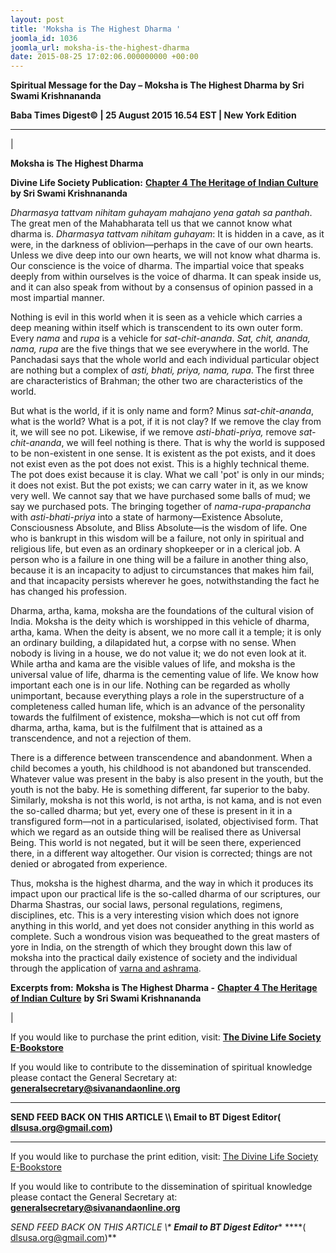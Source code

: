 ```yaml
---
layout: post
title: 'Moksha is The Highest Dharma '
joomla_id: 1036
joomla_url: moksha-is-the-highest-dharma
date: 2015-08-25 17:02:06.000000000 +00:00
---
```

  

















































**Spiritual Message for the Day – Moksha is The Highest Dharma by Sri Swami Krishnananda**

 **Baba Times Digest© | 25 August 2015 16.54 EST | New York Edition**

* * *

| 

**Moksha is The Highest Dharma**

**Divine Life Society Publication:** [**Chapter 4 The Heritage of Indian Culture**](http://www.swami-krishnananda.org/heritage/heritage_4.html) **by Sri Swami Krishnananda**

_Dharmasya tattvam nihitam guhayam mahajano yena gatah sa panthah_. The great men of the Mahabharata tell us that we cannot know what dharma is. _Dharmasya tattvam nihitam guhayam_: It is hidden in a cave, as it were, in the darkness of oblivion—perhaps in the cave of our own hearts. Unless we dive deep into our own hearts, we will not know what dharma is. Our conscience is the voice of dharma. The impartial voice that speaks deeply from within ourselves is the voice of dharma. It can speak inside us, and it can also speak from without by a consensus of opinion passed in a most impartial manner.

Nothing is evil in this world when it is seen as a vehicle which carries a deep meaning within itself which is transcendent to its own outer form. Every _nama_ and _rupa_ is a vehicle for _sat-chit-ananda_. _Sat, chit, ananda, nama, rupa_ are the five things that we see everywhere in the world. The Panchadasi says that the whole world and each individual particular object are nothing but a complex of _asti, bhati, priya, nama, rupa_. The first three are characteristics of Brahman; the other two are characteristics of the world.

But what is the world, if it is only name and form? Minus _sat-chit-ananda_, what is the world? What is a pot, if it is not clay? If we remove the clay from it, we will see no pot. Likewise, if we remove _asti-bhati-priya,_ remove _sat-chit-ananda_, we will feel nothing is there. That is why the world is supposed to be non-existent in one sense. It is existent as the pot exists, and it does not exist even as the pot does not exist. This is a highly technical theme. The pot does exist because it is clay. What we call 'pot' is only in our minds; it does not exist. But the pot exists; we can carry water in it, as we know very well. We cannot say that we have purchased some balls of mud; we say we purchased pots. The bringing together of _nama_-_rupa-prapancha_ with _asti-bhati-priya_ into a state of harmony—Existence Absolute, Consciousness Absolute, and Bliss Absolute—is the wisdom of life. One who is bankrupt in this wisdom will be a failure, not only in spiritual and religious life, but even as an ordinary shopkeeper or in a clerical job. A person who is a failure in one thing will be a failure in another thing also, because it is an incapacity to adjust to circumstances that makes him fail, and that incapacity persists wherever he goes, notwithstanding the fact he has changed his profession.

Dharma, artha, kama, moksha are the foundations of the cultural vision of India. Moksha is the deity which is worshipped in this vehicle of dharma, artha, kama. When the deity is absent, we no more call it a temple; it is only an ordinary building, a dilapidated hut, a corpse with no sense. When nobody is living in a house, we do not value it; we do not even look at it. While artha and kama are the visible values of life, and moksha is the universal value of life, dharma is the cementing value of life. We know how important each one is in our life. Nothing can be regarded as wholly unimportant, because everything plays a role in the superstructure of a completeness called human life, which is an advance of the personality towards the fulfilment of existence, moksha—which is not cut off from dharma, artha, kama, but is the fulfilment that is attained as a transcendence, and not a rejection of them.

There is a difference between transcendence and abandonment. When a child becomes a youth, his childhood is not abandoned but transcended. Whatever value was present in the baby is also present in the youth, but the youth is not the baby. He is something different, far superior to the baby. Similarly, moksha is not this world, is not artha, is not kama, and is not even the so-called dharma; but yet, every one of these is present in it in a transfigured form—not in a particularised, isolated, objectivised form. That which we regard as an outside thing will be realised there as Universal Being. This world is not negated, but it will be seen there, experienced there, in a different way altogether. Our vision is corrected; things are not denied or abrogated from experience.

Thus, moksha is the highest dharma, and the way in which it produces its impact upon our practical life is the so-called dharma of our scriptures, our Dharma Shastras, our social laws, personal regulations, regimens, disciplines, etc. This is a very interesting vision which does not ignore anything in this world, and yet does not consider anything in this world as complete. Such a wondrous vision was bequeathed to the great masters of yore in India, on the strength of which they brought down this law of moksha into the practical daily existence of society and the individual through the application of [varna and ashrama](http://www.swami-krishnananda.org/heritage/heritage_5.html).



**Excerpts from:**  **Moksha is The Highest Dharma -** [**Chapter 4 The Heritage of Indian Culture**](http://www.swami-krishnananda.org/heritage/heritage_4.html) **by Sri Swami Krishnananda**

 |



If you would like to purchase the print edition, visit: **[The Divine Life Society E-Bookstore](http://www.dlshq.org/download/download.htm)**

If you would like to contribute to the dissemination of spiritual knowledge please contact the General Secretary at: [](mailto:%20%3Cscript%20type=%27text/javascript%27%3E%20%3C%21--%20var%20prefix%20=%20%27ma%27%20+%20%27il%27%20+%20%27to%27;%20var%20path%20=%20%27hr%27%20+%20%27ef%27%20+%20%27=%27;%20var%20addy57016%20=%20%27generalsecretary%27%20+%20%27@%27;%20addy57016%20=%20addy57016%20+%20%27sivanandaonline%27%20+%20%27.%27%20+%20%27org%27;%20document.write%28%27%3Ca%20%27%20+%20path%20+%20%27%5C%27%27%20+%20prefix%20+%20%27:%27%20+%20addy57016%20+%20%27%5C%27%3E%27%29;%20document.write%28addy57016%29;%20document.write%28%27%3C%5C/a%3E%27%29;%20//--%3E%5Cn%20%3C/script%3E%3Cscript%20type=%27text/javascript%27%3E%20%3C%21--%20document.write%28%27%3Cspan%20style=%5C%27display:%20none;%5C%27%3E%27%29;%20//--%3E%20%3C/script%3EThis%20email%20address%20is%20being%20protected%20from%20spambots.%20You%20need%20JavaScript%20enabled%20to%20view%20it.%20%3Cscript%20type=%27text/javascript%27%3E%20%3C%21--%20document.write%28%27%3C/%27%29;%20document.write%28%27span%3E%27%29;%20//--%3E%20%3C/script%3E?subject=Contribution%20to%20Dissemination%20of%20Spiritual%20Knowledge) **generalsecretary@sivanandaonline.org**

****

**SEND FEED BACK ON THIS ARTICLE \\\ Email to BT Digest Editor[](mailto:%20%3Cscript%20type=%27text/javascript%27%3E%20%3C%21--%20var%20prefix%20=%20%27ma%27%20+%20%27il%27%20+%20%27to%27;%20var%20path%20=%20%27hr%27%20+%20%27ef%27%20+%20%27=%27;%20var%20addy72654%20=%20%27dlsusa.org%27%20+%20%27@%27;%20addy72654%20=%20addy72654%20+%20%27gmail%27%20+%20%27.%27%20+%20%27com%27;%20document.write%28%27%3Ca%20%27%20+%20path%20+%20%27%5C%27%27%20+%20prefix%20+%20%27:%27%20+%20addy72654%20+%20%27%5C%27%3E%27%29;%20document.write%28addy72654%29;%20document.write%28%27%3C%5C/a%3E%27%29;%20//--%3E%5Cn%20%3C/script%3E%3Cscript%20type=%27text/javascript%27%3E%20%3C%21--%20document.write%28%27%3Cspan%20style=%5C%27display:%20none;%5C%27%3E%27%29;%20//--%3E%20%3C/script%3EThis%20email%20address%20is%20being%20protected%20from%20spambots.%20You%20need%20JavaScript%20enabled%20to%20view%20it.%20%3Cscript%20type=%27text/javascript%27%3E%20%3C%21--%20document.write%28%27%3C/%27%29;%20document.write%28%27span%3E%27%29;%20//--%3E%20%3C/script%3E?subject=DLS%20Posts)( [dlsusa.org@gmail.com](mailto:dlsusa.org@gmail.com))**



* * *



  

If you would like to purchase the print edition, visit: [The Divine Life Society E-Bookstore](http://www.dlshq.org/download/download.htm)

If you would like to contribute to the dissemination of spiritual knowledge please contact the General Secretary at: **[generalsecretary@sivanandaonline.org](mailto:generalsecretary@sivanandaonline.org)**

**SEND FEED BACK ON THIS ARTICLE \\\**  **Email to BT Digest Editor**** [](mailto:%20%3Cscript%20type=%27text/javascript%27%3E%20%3C%21--%20var%20prefix%20=%20%27ma%27%20+%20%27il%27%20+%20%27to%27;%20var%20path%20=%20%27hr%27%20+%20%27ef%27%20+%20%27=%27;%20var%20addy72654%20=%20%27dlsusa.org%27%20+%20%27@%27;%20addy72654%20=%20addy72654%20+%20%27gmail%27%20+%20%27.%27%20+%20%27com%27;%20document.write%28%27%3Ca%20%27%20+%20path%20+%20%27%5C%27%27%20+%20prefix%20+%20%27:%27%20+%20addy72654%20+%20%27%5C%27%3E%27%29;%20document.write%28addy72654%29;%20document.write%28%27%3C%5C/a%3E%27%29;%20//--%3E%5Cn%20%3C/script%3E%3Cscript%20type=%27text/javascript%27%3E%20%3C%21--%20document.write%28%27%3Cspan%20style=%5C%27display:%20none;%5C%27%3E%27%29;%20//--%3E%20%3C/script%3EThis%20email%20address%20is%20being%20protected%20from%20spambots.%20You%20need%20JavaScript%20enabled%20to%20view%20it.%20%3Cscript%20type=%27text/javascript%27%3E%20%3C%21--%20document.write%28%27%3C/%27%29;%20document.write%28%27span%3E%27%29;%20//--%3E%20%3C/script%3E?subject=DLS%20Posts)****( [dlsusa.org@gmail.com](mailto:dlsusa.org@gmail.com))**  
